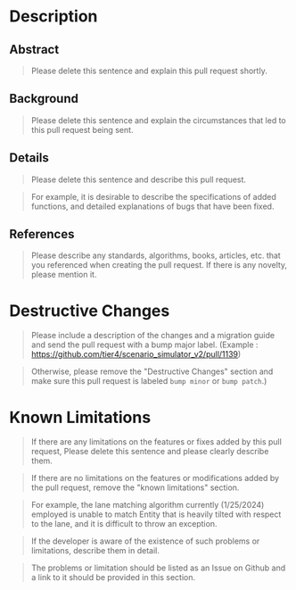 # Description

## Abstract

> Please delete this sentence and explain this pull request shortly.

## Background

> Please delete this sentence and explain the circumstances that led to this pull request being sent.
## Details

> Please delete this sentence and describe this pull request.

> For example, it is desirable to describe the specifications of added functions, and detailed explanations of bugs that have been fixed.

## References

> Please describe any standards, algorithms, books, articles, etc. that you referenced when creating the pull request. If there is any novelty, please mention it.

# Destructive Changes

> Please include a description of the changes and a migration guide and send the pull request with a bump major label. (Example : https://github.com/tier4/scenario_simulator_v2/pull/1139)

> Otherwise, please remove the "Destructive Changes" section and make sure this pull request is labeled `bump minor` or `bump patch`.)

# Known Limitations

> If there are any limitations on the features or fixes added by this pull request, Please delete this sentence and please clearly describe them.

> If there are no limitations on the features or modifications added by the pull request, remove the "known limitations" section.

> For example, the lane matching algorithm currently (1/25/2024) employed is unable to match Entity that is heavily tilted with respect to the lane, and it is difficult to throw an exception.

> If the developer is aware of the existence of such problems or limitations, describe them in detail.

> The problems or limitation should be listed as an Issue on Github and a link to it should be provided in this section.
